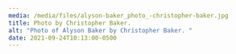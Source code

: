 ```yaml
---
media: /media/files/alyson-baker_photo_-christopher-baker.jpg
title: Photo by Christopher Baker.
alt: "Photo of Alyson Baker by Christopher Baker. "
date: 2021-09-24T10:13:00-0500
---
```

